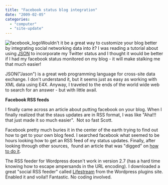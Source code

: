 ```yaml
---
title: "Facebook status blog integration"
date: "2009-02-05"
categories: 
  - "computer"
  - "site-update"
---
```


![facebook_logo](/images/facebook_logo-150x150.jpg "facebook_logo")Wouldn't it be a great way to customize your blog better by integrating social networking data into it? I was reading a tutorial about using [JSON](http://en.wikipedia.org/wiki/JSON) to incorporate my Twitter status and I thought it would be better if I had my facebook status monitored on my blog - it will make stalking me that much easier!

JSON("Jason") is a great web programming language for cross-site data exchange. I don't understand it, but it seems just as easy as working with XML data using E4X. Anyway, I traveled to the ends of the world wide web to search for an answer - but with little avail.

**Facebook RSS feeds**

I finally came across an article about putting facebook on your blog. When I finally realized that the staus updates are in RSS format, I was like "Aha!!! that just made it so much easier".  Not so fast Scott.

Facebook pretty much buries it in the center of the earth trying to find out how to get to your own blog feed. I searched facebook what seemed to be hours looking how to get an RSS feed of my status updates. Finally, after looking through other sources,  found an article that was "digged" on [how to do it](http://www.andy-walters.com/get-facebook-status-rss-feed).

The RSS feeder for Wordpress doesn't work in version 2.7 (has a hard time knowing how to escape ampersands in the URL encoding). I downloaded a great "social RSS feeder" called [Lifestream](http://wordpress.org/extend/plugins/lifestream/) from the Wordpress plugins site. Enabled it and voila!! Fantastic. No coding involved.

